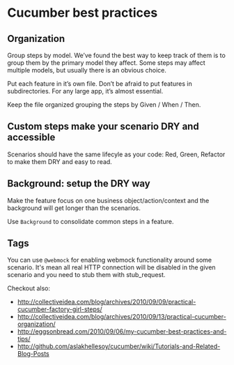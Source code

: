 # Cucumber best practices

## Organization

Group steps by model. We’ve found the best way to keep track of them is to group
them by the primary model they affect. Some steps may affect multiple models,
but usually there is an obvious choice.

Put each feature in it’s own file. Don’t be afraid to put features in subdirectories.
For any large app, it’s almost essential.

Keep the file organized grouping the steps by Given / When / Then.

## Custom steps make your scenario DRY and accessible

Scenarios should have the same lifecyle as your code: Red, Green, Refactor to make
them DRY and easy to read.

## Background: setup the DRY way

Make the feature focus on one business object/action/context and the background
will get longer than the scenarios.

Use `Background` to consolidate common steps in a feature.

## Tags

You can use `@webmock` for enabling webmock functionality around some scenario. It's mean all real HTTP connection will be
disabled in the given scenario and you need to stub them with stub_request.

Checkout also:

* http://collectiveidea.com/blog/archives/2010/09/09/practical-cucumber-factory-girl-steps/
* http://collectiveidea.com/blog/archives/2010/09/13/practical-cucumber-organization/
* http://eggsonbread.com/2010/09/06/my-cucumber-best-practices-and-tips/
* http://github.com/aslakhellesoy/cucumber/wiki/Tutorials-and-Related-Blog-Posts
